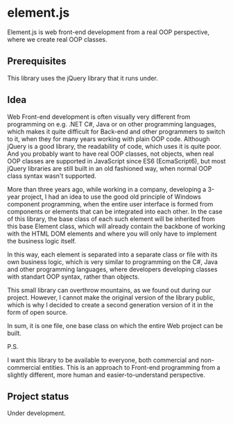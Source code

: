 # element.js

Element.js is web front-end development from a real OOP perspective, where we create real OOP classes.

## Prerequisites

This library uses the jQuery library that it runs under.

## Idea

Web Front-end development is often visually very different from programming on e.g. .NET C#, Java or on other programming languages, which makes it quite difficult for Back-end and other programmers to switch to it, when they for many years working with plain OOP code. Although jQuery is a good library, the readability of code, which uses it is quite poor. And you probably want to have real OOP classes, not objects, when real OOP classes are supported in JavaScript since ES6 (EcmaScript6), but most jQuery libraries are still built in an old fashioned way, when normal OOP class syntax wasn't supported.

More than three years ago, while working in a company, developing a 3-year project, I had an idea to use the good old principle of Windows component programming, when the entire user interface is formed from components or elements that can be integrated into each other. In the case of this library, the base class of each such element will be inherited from this base Element class, which will already contain the backbone of working with the HTML DOM elements and where you will only have to implement the business logic itself.

In this way, each element is separated into a separate class or file with its own business logic, which is very similar to programming on the C#, Java and other programming languages, where developers developing classes with standart OOP syntax, rather than objects.

This small library can overthrow mountains, as we found out during our project. However, I cannot make the original version of the library public, which is why I decided to create a second generation version of it in the form of open source.

In sum, it is one file, one base class on which the entire Web project can be built.

P.S.

I want this library to be available to everyone, both commercial and non-commercial entities. This is an approach to Front-end programming from a slightly different, more human and easier-to-understand perspective.

## Project status

Under development.